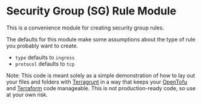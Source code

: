 # Security Group (SG) Rule Module

This is a convenience module for creating security group rules.

The defaults for this module make some assumptions about the type of rule you probably want to create.

- `type` defaults to `ingress`
- `protocol` defaults to `tcp`

Note: This code is meant solely as a simple demonstration of how to lay out your files and folders with
[Terragrunt](https://github.com/gruntwork-io/terragrunt) in a way that keeps your [OpenTofu](https://opentofu.org/)
and [Terraform](https://www.terraform.io) code manageable. This is not production-ready code, so use at your own risk.

